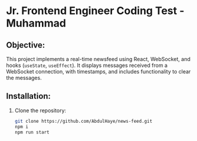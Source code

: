 # Jr. Frontend Engineer Coding Test - Muhammad



## Objective:
This project implements a real-time newsfeed using React, WebSocket, and hooks (`useState`, `useEffect`). It displays messages received from a WebSocket connection, with timestamps, and includes functionality to clear the messages.

## Installation:
1. Clone the repository:
   ```bash
   git clone https://github.com/AbdulHaye/news-feed.git
   npm i
   npm run start

